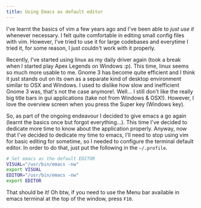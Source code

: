 ```yaml
---
title: Using Emacs as default editor
---
```


I've learnt the basics of vim a few years ago and I've been able to
*just use it* whenever necessary. I felt quite comfortable in editing
small config files with vim. However, I've tried to use it for large
codebases and everytime I tried it, for some reason, I just couldn't
work with it properly.

Recently, I've started using linux as my daily driver again (took a
break when I started play Apex Legends on Windows :p). This time,
linux seems so much more usable to me. Gnome 3 has become quite
efficient and I think it just stands out on its own as a separate kind
of desktop environment similar to OSX and Windows. I used to dislike
how slow and inefficient Gnome 3 was, that's not the case anymore!.
Well... I still don't like the really big title bars in gui
applications (take not from Windows & OSX!). However, I love the
overview screen when you press the Super key (Windows key).

So, as part of the ongoing endeavour I decided to give emacs a go
again (learnt the basics once but forgot everything...). This time
I've decided to dedicate more time to know about the application
properly. Anyway, now that I've decided to dedicate my time to emacs,
I'll need to stop using vim for basic editing for sometime, so I
needed to configure the terminal default editor. In order to do that,
just put the following in the `~/.profile`.

```bash
# Set emacs as the default EDITOR
VISUAL="/usr/bin/emacs -nw"
export VISUAL
EDITOR="/usr/bin/emacs -nw"
export EDITOR
```

That should be it! Oh btw, if you need to use the Menu bar available
in emacs terminal at the top of the window, press `F10`.
